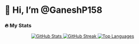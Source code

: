 # 👋 Hi, I’m @GaneshP158  

### 🔥 My Stats  

<div align="center">
  
  <!-- GitHub Stats -->
  <a href="https://github.com/GaneshP158">
    <img src="https://github-readme-stats.vercel.app/api?username=GaneshP158&show_icons=true&theme=dark&hide_border=true&include_all_commits=true" alt="GitHub Stats" />
  </a>

  <!-- GitHub Streak Stats -->
  <a href="https://github.com/GaneshP158">
    <img src="https://github-readme-streak-stats.herokuapp.com/?user=GaneshP158&theme=highcontrast&hide_border=true&count_private=true" alt="GitHub Streak" />
  </a>  

  <!-- Top Languages Card -->
  <a href="https://github.com/GaneshP158">
    <img src="https://github-readme-stats.vercel.app/api/top-langs/?username=GaneshP158&layout=compact&theme=dark&hide_border=true&bg_color=000000" alt="Top Languages" />
  </a>

</div>
